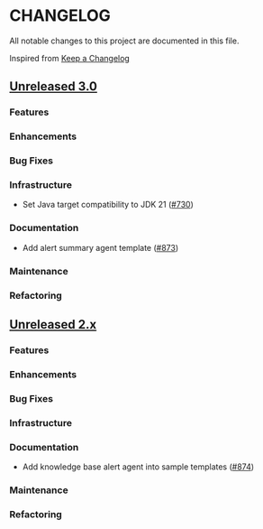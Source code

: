 # CHANGELOG
All notable changes to this project are documented in this file.

Inspired from [Keep a Changelog](https://keepachangelog.com/en/1.1.0/)

## [Unreleased 3.0](https://github.com/opensearch-project/flow-framework/compare/2.x...HEAD)
### Features
### Enhancements
### Bug Fixes
### Infrastructure
- Set Java target compatibility to JDK 21 ([#730](https://github.com/opensearch-project/flow-framework/pull/730))

### Documentation
- Add alert summary agent template ([#873](https://github.com/opensearch-project/flow-framework/pull/873))

### Maintenance
### Refactoring

## [Unreleased 2.x](https://github.com/opensearch-project/flow-framework/compare/2.17...2.x)
### Features
### Enhancements
### Bug Fixes
### Infrastructure
### Documentation
- Add knowledge base alert agent into sample templates ([#874](https://github.com/opensearch-project/flow-framework/pull/874))

### Maintenance
### Refactoring
